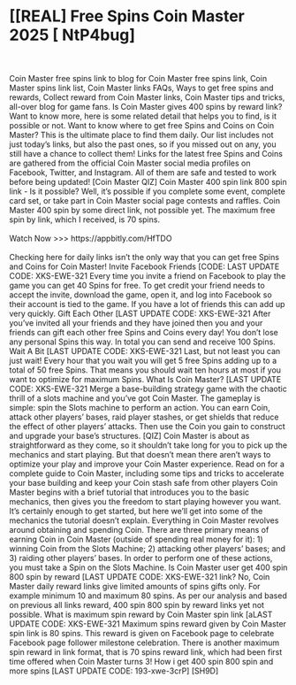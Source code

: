 # [[REAL] Free Spins Coin Master 2025 [ NtP4bug]
<br>
<br>Coin Master free spins link to blog for Coin Master free spins link, Coin Master spins link list, Coin Master links FAQs, Ways to get free spins and rewards, Collect reward from Coin Master links, Coin Master tips and tricks, all-over blog for game fans.  Is Coin Master gives 400 spins by reward link? Want to know more, here is some related detail that helps you to find, is it possible or not.  Want to know where to get free Spins and Coins on Coin Master? This is the ultimate place to find them daily.  Our list includes not just today’s links, but also the past ones, so if you missed out on any, you still have a chance to collect them! Links for the latest free Spins and Coins are gathered from the official Coin Master social media profiles on Facebook, Twitter, and Instagram.  All of them are safe and tested to work before being updated! [Coin Master QIZ] Coin Master 400 spin link 800 spin link - Is it possible? Well, it’s possible if you complete some event, complete card set, or take part in Coin Master social page contests and raffles.  Coin Master 400 spin by some direct link, not possible yet.  The maximum free spin by link, which I received, is 70 spins. 
<br>
<br>Watch Now >>> https://appbitly.com/HfTDO

<br>
<br>Checking here for daily links isn’t the only way that you can get free Spins and Coins for Coin Master! Invite Facebook Friends [CODE: LAST UPDATE CODE: XKS-EWE-321 Every time you invite a friend on Facebook to play the game you can get 40 Spins for free.  To get credit your friend needs to accept the invite, download the game, open it, and log into Facebook so their account is tied to the game.  If you have a lot of friends this can add up very quickly.  Gift Each Other [LAST UPDATE CODE: XKS-EWE-321 After you’ve invited all your friends and they have joined then you and your friends can gift each other free Spins and Coins every day! You don’t lose any personal Spins this way.  In total you can send and receive 100 Spins.  Wait A Bit [LAST UPDATE CODE: XKS-EWE-321 Last, but not least you can just wait! Every hour that you wait you will get 5 free Spins adding up to a total of 50 free Spins.  That means you should wait ten hours at most if you want to optimize for maximum Spins.  What Is Coin Master? [LAST UPDATE CODE: XKS-EWE-321 Merge a base-building strategy game with the chaotic thrill of a slots machine and you’ve got Coin Master.  The gameplay is simple: spin the Slots machine to perform an action.  You can earn Coin, attack other players’ bases, raid player stashes, or get shields that reduce the effect of other players’ attacks.  Then use the Coin you gain to construct and upgrade your base’s structures.  [QIZ] Coin Master is about as straightforward as they come, so it shouldn’t take long for you to pick up the mechanics and start playing.  But that doesn’t mean there aren’t ways to optimize your play and improve your Coin Master experience.  Read on for a complete guide to Coin Master, including some tips and tricks to accelerate your base building and keep your Coin stash safe from other players Coin Master begins with a brief tutorial that introduces you to the basic mechanics, then gives you the freedom to start playing however you want.  It’s certainly enough to get started, but here we’ll get into some of the mechanics the tutorial doesn’t explain.  Everything in Coin Master revolves around obtaining and spending Coin.  There are three primary means of earning Coin in Coin Master (outside of spending real money for it): 1) winning Coin from the Slots Machine; 2) attacking other players’ bases; and 3) raiding other players’ bases.  In order to perform one of these actions, you must take a Spin on the Slots Machine.  Is Coin Master user get 400 spin 800 spin by reward [LAST UPDATE CODE: XKS-EWE-321 link? No, Coin Master daily reward links give limited amounts of spins gifts only.  For example minimum 10 and maximum 80 spins.  As per our analysis and based on previous all links reward, 400 spin 800 spin by reward links yet not possible.  What is maximum spin reward by Coin Master spin link [aLAST UPDATE CODE: XKS-EWE-321 Maximum spins reward given by Coin Master spin link is 80 spins.  This reward is given on Facebook page to celebrate Facebook page follower milestone celebration.  There is another maximum spin reward in link format, that is 70 spins reward link, which had been first time offered when Coin Master turns 3! How i get 400 spin 800 spin and more spins [LAST UPDATE CODE: 193-xwe-3crP] [SH9D]
<br>
